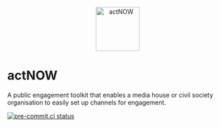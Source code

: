 <p align="center">
  <img width="100" src="https://user-images.githubusercontent.com/1779590/115853595-05f20800-a432-11eb-9d60-b4799ada0d7f.png" alt="actNOW">
</p>

# actNOW

A public engagement toolkit that enables a media house or civil society organisation to easily set up channels for engagement.

[![pre-commit.ci status](https://results.pre-commit.ci/badge/github/CodeForAfrica/actNOW/main.svg?badge_token=36-u204gTfynvj6Tb-xlAA)](https://results.pre-commit.ci/latest/github/CodeForAfrica/actNOW/main?badge_token=36-u204gTfynvj6Tb-xlAA)
